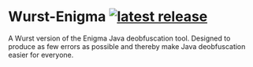 # Wurst-Enigma [![latest release](https://img.shields.io/github/release/Wurst-Imperium/Wurst-Enigma.svg?label=latest%20release)](https://github.com/Wurst-Imperium/Wurst-Enigma/releases/latest)
A Wurst version of the Enigma Java deobfuscation tool. Designed to produce as few errors as possible and thereby make Java deobfuscation easier for everyone.
